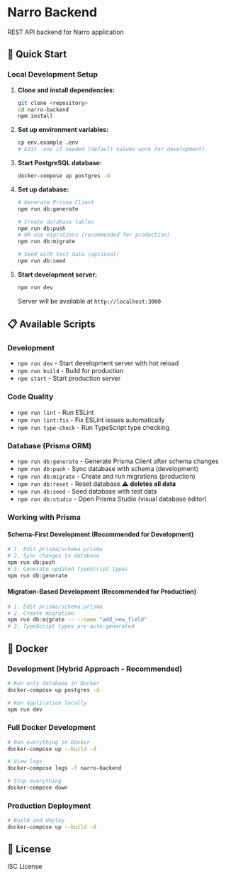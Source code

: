 # Narro Backend

REST API backend for Narro application

## 🚀 Quick Start

### Local Development Setup

1. **Clone and install dependencies:**

   ```bash
   git clone <repository>
   cd narro-backend
   npm install
   ```

2. **Set up environment variables:**

   ```bash
   cp env.example .env
   # Edit .env if needed (default values work for development)
   ```

3. **Start PostgreSQL database:**

   ```bash
   docker-compose up postgres -d
   ```

4. **Set up database:**

   ```bash
   # Generate Prisma Client
   npm run db:generate

   # Create database tables
   npm run db:push
   # OR use migrations (recommended for production)
   npm run db:migrate

   # Seed with test data (optional)
   npm run db:seed
   ```

5. **Start development server:**

   ```bash
   npm run dev
   ```

   Server will be available at `http://localhost:3000`

## 📋 Available Scripts

### Development

- `npm run dev` - Start development server with hot reload
- `npm run build` - Build for production
- `npm start` - Start production server

### Code Quality

- `npm run lint` - Run ESLint
- `npm run lint:fix` - Fix ESLint issues automatically
- `npm run type-check` - Run TypeScript type checking

### Database (Prisma ORM)

- `npm run db:generate` - Generate Prisma Client after schema changes
- `npm run db:push` - Sync database with schema (development)
- `npm run db:migrate` - Create and run migrations (production)
- `npm run db:reset` - Reset database ⚠️ **deletes all data**
- `npm run db:seed` - Seed database with test data
- `npm run db:studio` - Open Prisma Studio (visual database editor)

### Working with Prisma

#### Schema-First Development (Recommended for Development)

```bash
# 1. Edit prisma/schema.prisma
# 2. Sync changes to database
npm run db:push
# 3. Generate updated TypeScript types
npm run db:generate
```

#### Migration-Based Development (Recommended for Production)

```bash
# 1. Edit prisma/schema.prisma
# 2. Create migration
npm run db:migrate -- --name "add_new_field"
# 3. TypeScript types are auto-generated
```

## 🐳 Docker

### Development (Hybrid Approach - Recommended)

```bash
# Run only database in Docker
docker-compose up postgres -d

# Run application locally
npm run dev
```

### Full Docker Development

```bash
# Run everything in Docker
docker-compose up --build -d

# View logs
docker-compose logs -f narro-backend

# Stop everything
docker-compose down
```

### Production Deployment

```bash
# Build and deploy
docker-compose up --build -d
```

## 📄 License

ISC License
